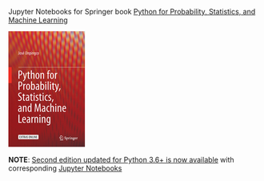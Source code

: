 Jupyter Notebooks for Springer book [Python for Probability, Statistics, and Machine Learning](https://www.springer.com/fr/book/9783319307152)

![Draft cover](./python_for_probability_statistics_and_machine_learning.jpg)

**NOTE**: [Second edition updated for Python 3.6+ is now available](https://www.springer.com/gp/book/9783030185442) with 
corresponding [Jupyter Notebooks](https://github.com/unpingco/Python-for-Probability-Statistics-and-Machine-Learning-2E)
